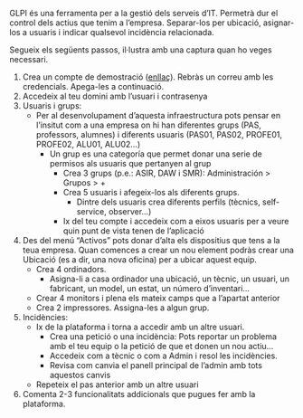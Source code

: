 GLPI és una ferramenta per a la gestió dels serveis d’IT. Permetrà dur el control dels actius que tenim a l’empresa. Separar-los per ubicació, asignar-los a usuaris i indicar qualsevol incidència relacionada.

Segueix els següents passos, il·lustra amb una captura quan ho veges necessari.

1. Crea un compte de demostració ([enllaç](https://myaccount.glpi-network.cloud/register.php)). Rebràs un correu amb les credencials. Apega-les a continuació.
2. Accedeix al teu domini amb l’usuari i contrasenya
3. Usuaris i grups:
   - Per al desenvolupament d’aquesta infraestructura pots pensar en l’insitut com a una empresa on hi han diferentes grups (PAS, professors, alumnes) i diferents usuaris (PAS01, PAS02, PROFE01, PROFE02, ALU01, ALU02…)
     - Un grup es una categoría que permet donar una serie de permisos als usuaris que pertanyen al grup
       - Crea 3 grups (p.e.: ASIR, DAW i SMR): Administración > Grupos > +
       - Crea 5 usuaris i afegeix-los als diferents grups.
         - Dintre dels usuaris crea diferents perfils (tècnics, self-service, observer…)
       - Ix del teu compte i accedeix com a eixos usuaris per a veure quin punt de vista tenen de l’aplicació
4. Des del menú “Activos” pots donar d’alta els dispositius que tens a la teua empresa. Quan comences a crear un nou element podràs crear una Ubicació (es a dir, una nova oficina) per a ubicar aquest equip.
   - Crea 4 ordinadors.
     - Asigna-li a casa ordinador una ubicació, un tècnic, un usuari, un fabricant, un model, un estat, un número d’inventari…
   - Crear 4 monitors i plena els mateix camps que a l’apartat anterior
   - Crea 2 impressores. Assigna-les a algun grup.
5. Incidències:
   - Ix de la plataforma i torna a accedir amb un altre usuari.
     - Crea una petició o una incidència: Pots reportar un problema amb el teu equip o la petició de que et donen un nou actiu...
     - Accedeix com a tècnic o com a Admin i resol les incidències.
     - Revisa com canvia el panell principal de l’admin amb tots aquestos canvis
   - Repeteix el pas anterior amb un altre usuari
6. Comenta 2-3 funcionalitats addicionals que pugues fer amb la plataforma.

